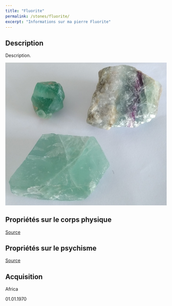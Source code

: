 ```yaml
---
title: "Fluorite"
permalink: /stones/fluorite/
excerpt: "Informations sur ma pierre Fluorite"
---
```


## Description
Description.

![Fluorite](/images/stones/Fluorite_Africa_2010.jpg "Fluorite")

## Propriétés sur le corps physique


[Source](https://)


## Propriétés sur le psychisme


[Source](https://)

## Acquisition
Africa

01.01.1970
